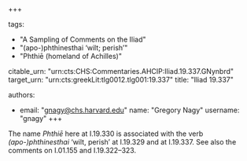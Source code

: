 +++

tags:
- "A Sampling of Comments on the Iliad"
- "(apo-)phthinesthai ‘wilt; perish’"
- "Phthiē (homeland of Achilles)"

citable_urn: "urn:cts:CHS:Commentaries.AHCIP:Iliad.19.337.GNynbrd"
target_urn: "urn:cts:greekLit:tlg0012.tlg001:19.337"
title: "Iliad 19.337"

authors:
- email: "gnagy@chs.harvard.edu"
  name: "Gregory Nagy"
  username: "gnagy"
+++

<p>The name <em>Phthiē</em> here at I.19.330 is associated with the verb <em>(apo-)phthinesthai</em> ‘wilt, perish’ at I.19.329 and at I.19.337. See also the comments on I.01.155 and I.19.322–323.  </p>